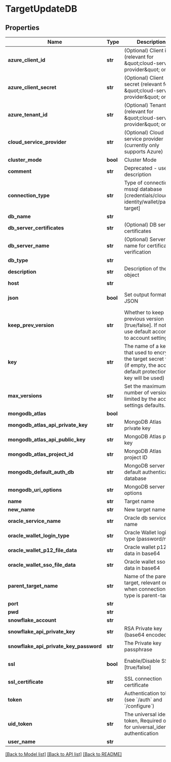 # TargetUpdateDB

## Properties
Name | Type | Description | Notes
------------ | ------------- | ------------- | -------------
**azure_client_id** | **str** | (Optional) Client id (relevant for \&quot;cloud-service-provider\&quot; only) | [optional] 
**azure_client_secret** | **str** | (Optional) Client secret (relevant for \&quot;cloud-service-provider\&quot; only) | [optional] 
**azure_tenant_id** | **str** | (Optional) Tenant id (relevant for \&quot;cloud-service-provider\&quot; only) | [optional] 
**cloud_service_provider** | **str** | (Optional) Cloud service provider (currently only supports Azure) | [optional] 
**cluster_mode** | **bool** | Cluster Mode | [optional] 
**comment** | **str** | Deprecated - use description | [optional] 
**connection_type** | **str** | Type of connection to mssql database [credentials/cloud-identity/wallet/parent-target] | [default to 'credentials']
**db_name** | **str** |  | [optional] 
**db_server_certificates** | **str** | (Optional) DB server certificates | [optional] 
**db_server_name** | **str** | (Optional) Server name for certificate verification | [optional] 
**db_type** | **str** |  | 
**description** | **str** | Description of the object | [optional] 
**host** | **str** |  | [optional] 
**json** | **bool** | Set output format to JSON | [optional] [default to False]
**keep_prev_version** | **str** | Whether to keep previous version [true/false]. If not set, use default according to account settings | [optional] 
**key** | **str** | The name of a key that used to encrypt the target secret value (if empty, the account default protectionKey key will be used) | [optional] 
**max_versions** | **str** | Set the maximum number of versions, limited by the account settings defaults. | [optional] 
**mongodb_atlas** | **bool** |  | [optional] 
**mongodb_atlas_api_private_key** | **str** | MongoDB Atlas private key | [optional] 
**mongodb_atlas_api_public_key** | **str** | MongoDB Atlas public key | [optional] 
**mongodb_atlas_project_id** | **str** | MongoDB Atlas project ID | [optional] 
**mongodb_default_auth_db** | **str** | MongoDB server default authentication database | [optional] 
**mongodb_uri_options** | **str** | MongoDB server URI options | [optional] 
**name** | **str** | Target name | 
**new_name** | **str** | New target name | [optional] 
**oracle_service_name** | **str** | Oracle db service name | [optional] 
**oracle_wallet_login_type** | **str** | Oracle Wallet login type (password/mtls) | [optional] 
**oracle_wallet_p12_file_data** | **str** | Oracle wallet p12 file data in base64 | [optional] 
**oracle_wallet_sso_file_data** | **str** | Oracle wallet sso file data in base64 | [optional] 
**parent_target_name** | **str** | Name of the parent target, relevant only when connection-type is parent-target | [optional] 
**port** | **str** |  | [optional] 
**pwd** | **str** |  | [optional] 
**snowflake_account** | **str** |  | [optional] 
**snowflake_api_private_key** | **str** | RSA Private key (base64 encoded) | [optional] 
**snowflake_api_private_key_password** | **str** | The Private key passphrase | [optional] 
**ssl** | **bool** | Enable/Disable SSL [true/false] | [optional] [default to False]
**ssl_certificate** | **str** | SSL connection certificate | [optional] 
**token** | **str** | Authentication token (see &#x60;/auth&#x60; and &#x60;/configure&#x60;) | [optional] 
**uid_token** | **str** | The universal identity token, Required only for universal_identity authentication | [optional] 
**user_name** | **str** |  | [optional] 

[[Back to Model list]](../README.md#documentation-for-models) [[Back to API list]](../README.md#documentation-for-api-endpoints) [[Back to README]](../README.md)


